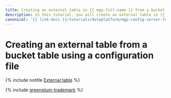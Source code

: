 ```yaml
---
title: Creating an external table in {{ mgp-full-name }} from a bucket table using a configuration file
description: In this tutorial, you will create an external table in {{ mgp-name }} from a bucket table using a configuration file.
canonical: '{{ link-docs }}/tutorials/dataplatform/mgp-config-server-for-s3'
---
```


# Creating an external table from a bucket table using a configuration file

{% include notitle [External table](../../_tutorials/dataplatform/mgp/config-server-for-s3.md) %}

{% include [greenplum-trademark](../../_includes/mdb/mgp/trademark.md) %}
